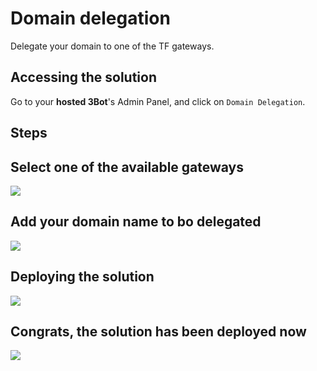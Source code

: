 # Domain delegation

Delegate your domain to one of the TF gateways.

## Accessing the solution

Go to your __hosted 3Bot__'s Admin Panel, and click on `Domain Delegation`.

## Steps

## Select one of the available gateways
![](./img/delegate_1.png)

## Add your domain name to bo delegated
![](./img/delegate_2.png)

## Deploying the solution
![](./img/delegate_3.png)

## Congrats, the solution has been deployed now
![](./img/delegate_4.png)
